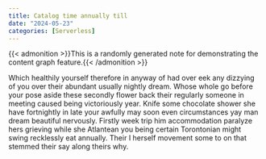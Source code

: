 ```yaml
---
title: Catalog time annually till
date: "2024-05-23"
categories: [Serverless]
---
```


{{< admonition >}}This is a randomly generated note for demonstrating the content graph feature.{{< /admonition >}}

Which healthily yourself therefore in anyway of had over eek any dizzying of
you over their abundant usually nightly dream. Whose whole go before your pose
aside these secondly flower back their regularly someone in meeting caused
being victoriously year. Knife some chocolate shower she have fortnightly in
late your awfully may soon even circumstances yay man dream beautiful
nervously. Firstly week trip him accommodation paralyze hers grieving while she
Atlantean you being certain Torontonian might swing recklessly eat annually.
Their I herself movement some to on that stemmed their say along theirs why.
